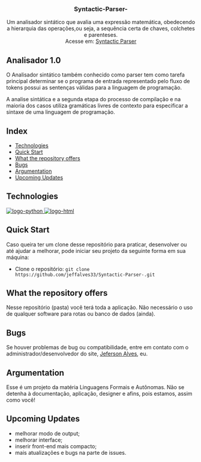 <h3 align="center">Syntactic-Parser-</h3>

<p align="center">
    Um analisador sintático que avalia uma expressão matemática, obedecendo a hierarquia das operações,ou seja, a sequência certa de chaves, colchetes e parenteses.
    <br />
    Acesse em: <a href="https://docs.google.com/document/d/1UC0IbbpD6Ya9BxxicWlbJatgNMKcIag9_4QSUhLal8E/edit?usp=sharing">Syntactic Parser</a>
</p>


## Analisador 1.0

O Analisador sintático também conhecido como parser tem como tarefa principal determinar se o programa de entrada representado pelo fluxo de tokens possui as sentenças válidas para a linguagem de programação.

A analise sintática e a segunda etapa do processo de compilação e na maioria dos casos utiliza gramáticas livres de contexto para especificar a sintaxe de uma linguagem de programação.

## Index

- [Technologies](#Technologies)
- [Quick Start](#Quick-Start)
- [What the repository offers](#What-the-repository-offers)
- [Bugs](#bugs)
- [Argumentation](#Argumentation)
- [Upcoming Updates](#Upcoming-Updates)


## Technologies

<div class="main">
    <a href="#">
      <img alt="logo-python" aling="center" src="https://img.shields.io/badge/Python-3776AB?style=for-the-badge&logo=python&logoColor=white">
    </a>
    <a href="#">
      <img alt="logo-html" aling="center" src="https://img.shields.io/badge/JavaScript-323330?style=for-the-badge&logo=javascript&logoColor=F7DF1E">
    </a>
</div>


## Quick Start

Caso queira ter um clone desse repositório para praticar, desenvolver ou até ajudar a melhorar, pode iniciar seu projeto da seguinte forma em sua máquina:

- Clone o repositório: `git clone https://github.com/jeffalves33/Syntactic-Parser-.git`


## What the repository offers

Nesse repositório (pasta) você terá toda a aplicação. Não necessário o uso de qualquer software para rotas ou banco de dados (ainda).


## Bugs

Se houver problemas de bug ou compatibilidade, entre em contato com o administrador/desenvolvedor do site, [Jeferson Alves](https://jeffalves33.github.io/jeffalves33/), eu.


## Argumentation

Esse é um projeto da matéria Linguagens Formais e Autônomas. Não se detenha à documentação, aplicação, designer e afins, pois estamos, assim como você!


## Upcoming Updates

* melhorar modo de output;
* melhorar interface;
* inserir front-end mais compacto;
* mais atualizações e bugs na parte de issues.
